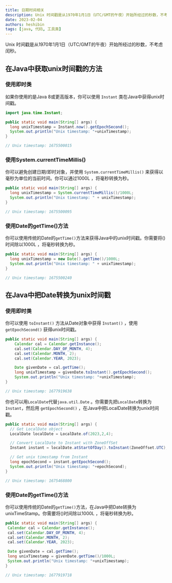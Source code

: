 ```yaml
---
title: 日期时间相关
description: Unix 时间戳是从1970年1月1日（UTC/GMT的午夜）开始所经过的秒数，不考虑闰秒。如果你使用的是Java 8或更高版本，你可以使用 `Instant` 类在Java中获得unix时间戳。
date: 2023-02-04
authors: heshibin
tags: [java, 代码, 工具类]
---
```


Unix 时间戳是从1970年1月1日（UTC/GMT的午夜）开始所经过的秒数，不考虑闰秒。

## 在Java中获取unix时间戳的方法

### 使用即时类
如果你使用的是Java 8或更高版本，你可以使用 `Instant` 类在Java中获得unix时间戳。

```java
import java.time.Instant;

public static void main(String[] args) {
  long unixTimestamp = Instant.now().getEpochSecond();
  System.out.println("Unix timestamp: "+unixTimestamp);
}

// Unix timestamp: 1675500015
```

### 使用System.currentTimeMillis()
你可以避免创建日期/即时对象，并使用 `System.currentTimeMillis()` 来获得以毫秒为单位的当前时间。你可以通过1000L ，将毫秒转换为秒。
```java
public static void main(String[] args) {
  long unixTimestamp = System.currentTimeMillis()/1000L;
  System.out.println("Unix timestamp: " + unixTimestamp);
}

// Unix timestamp: 1675500095
```

### 使用Date的getTime()方法
你可以使用传统的Date的`getTime()`方法来获得Java中的unix时间戳。你需要将()时间除以1000L ，将毫秒转换为秒。
```java
public static void main(String[] args) {
  long unixTimestamp = new Date().getTime()/1000L;
  System.out.println("Unix timestamp: " + unixTimestamp);
}

// Unix timestamp: 1675500240
```

## 在Java中把Date转换为unix时间戳

### 使用即时类
你可以使用 `toInstant()` 方法从Date对象中获得 `Instant()` ，使用 `getEpochSecond()` 获得unix时间戳。
```java
public static void main(String[] args) {
    Calendar cal = Calendar.getInstance();
    cal.set(Calendar.DAY_OF_MONTH, 4);
    cal.set(Calendar.MONTH, 2);
    cal.set(Calendar.YEAR, 2023);

    Date givenDate = cal.getTime();
    long unixTimestamp = givenDate.toInstant().getEpochSecond();
    System.out.println("Unix timestamp: "+unixTimestamp);
}

// Unix timestamp: 1677919638
```

你也可以用`LocalDate`代替`java.util.Date` 。你需要先把`LocalDate`转换为`Instant`，然后用 `getEpochSecond()` ，在Java中把LocalDate转换为unix时间戳。
```java
public static void main(String[] args) {
  // Get LocalDate object
  LocalDate localDate = LocalDate.of(2023,2,4);

  // Convert LocalDate to Instant with ZoneOffSet
  Instant instant = localDate.atStartOfDay().toInstant(ZoneOffset.UTC);

  // Get unix timestamp from Instant
  long epochSecond = instant.getEpochSecond();
  System.out.println("Unix timestamp: "+epochSecond);
}

// Unix timestamp: 1675468800
```

### 使用Date的getTime()方法
你可以使用传统的Date的`getTime()`方法，在Java中把Date转换为unixTimeStamp。你需要将()时间除以1000L ，将毫秒转换为秒。
 ```java
public static void main(String[] args) {
  Calendar cal = Calendar.getInstance();
  cal.set(Calendar.DAY_OF_MONTH, 4);
  cal.set(Calendar.MONTH, 2);
  cal.set(Calendar.YEAR, 2023);

  Date givenDate = cal.getTime();
  long unixTimestamp = givenDate.getTime()/1000L;
  System.out.println("Unix timestamp: "+unixTimestamp);
}

// Unix timestamp: 1677919718
 ```
